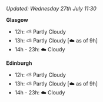 *Updated: Wednesday 27th July 11:30*

**Glasgow**

* 12h: :partly_sunny: Partly Cloudy
* 13h: :partly_sunny: Partly Cloudy [:cloud: as of 9h]
* 14h - 23h: :cloud: Cloudy

**Edinburgh**

* 12h: :partly_sunny: Partly Cloudy
* 13h: :partly_sunny: Partly Cloudy [:cloud: as of 9h]
* 14h - 23h: :cloud: Cloudy
